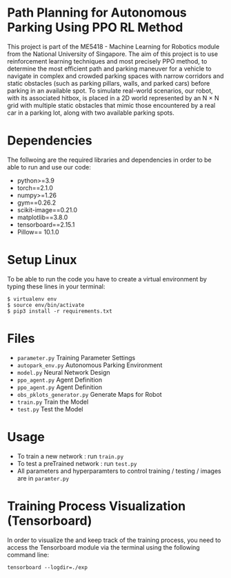 # Path Planning for Autonomous Parking Using PPO RL Method

This project is part of the ME5418 - Machine Learning for Robotics module from the National University of Singapore. The aim of this project is to use reinforcement learning techniques and most precisely PPO method, to determine the most efficient path and parking maneuver for a vehicle to navigate in complex and crowded parking spaces with narrow corridors and static obstacles (such as parking pillars, walls, and parked cars) before parking in an available spot. To simulate real-world scenarios, our robot, with its associated hitbox, is placed in a 2D world represented by an N × N grid with multiple static obstacles that mimic those encountered by a real car in a parking lot, along with two available parking spots.

# Dependencies

The follwoing are the required libraries and dependencies in order to be able to run and use our code:

* python>=3.9
* torch==2.1.0
* numpy>=1.26
* gym==0.26.2
* scikit-image==0.21.0
* matplotlib==3.8.0
* tensorboard==2.15.1
* Pillow== 10.1.0

# Setup Linux

To be able to run the code you have to create a virtual environment by typing these lines in your terminal:
```
$ virtualenv env
$ source env/bin/activate
$ pip3 install -r requirements.txt
```
# Files

* ```parameter.py``` Training Parameter Settings
* ```autopark_env.py``` Autonomous Parking Environment
* ```model.py``` Neural Network Design
* ```ppo_agent.py``` Agent Definition
* ```ppo_agent.py``` Agent Definition
* ```obs_pklots_generator.py``` Generate Maps for Robot
* ```train.py``` Train the Model
* ```test.py``` Test the Model

# Usage

* To train a new network : run ```train.py```
* To test a preTrained network : run ```test.py```
* All parameters and hyperparamters to control training / testing / images are in ```paramter.py```

# Training Process Visualization (Tensorboard)

In order to visualize the and keep track of the training process, you need to access the Tensorboard module via the terminal using the following command line:
```
tensorboard --logdir=./exp
```

